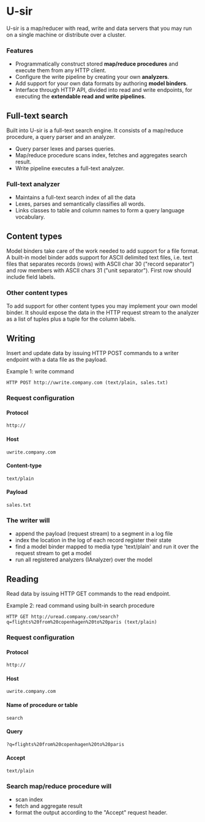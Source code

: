 # U-sir

U-sir is a map/reducer with read, write and data servers that you may run on a single machine or distribute over a cluster.

### Features

- Programmatically construct stored __map/reduce procedures__ and execute them from any HTTP client. 
- Configure the write pipeline by creating your own __analyzers__.
- Add support for your own data formats by authoring __model binders__. 
- Interface through HTTP API, divided into read and write endpoints, for executing the __extendable read and write pipelines__. 

## Full-text search

Built into U-sir is a full-text search engine. It consists of a map/reduce procedure, a query parser and an analyzer.

- Query parser lexes and parses queries.
- Map/reduce procedure scans index, fetches and aggregates search result.
- Write pipeline executes a full-text analyzer.

### Full-text analyzer

- Maintains a full-text search index of all the data
- Lexes, parses and semantically classifies all words.
- Links classes to table and column names to form a query language vocabulary.

## Content types

Model binders take care of the work needed to add support for a file format. A built-in model binder adds support for ASCII delimited text files, i.e. text files that separates records (rows) with ASCII char 30 ("record separator") and row members with ASCII chars 31 ("unit separator"). First row should include field labels.

### Other content types

To add support for other content types you may implement your own model binder. It should expose the data in the HTTP request stream to the analyzer as a list of tuples plus a tuple for the column labels. 

## Writing

Insert and update data by issuing HTTP POST commands to a writer endpoint with a data file as the payload.

Example 1: write command

	HTTP POST http://uwrite.company.com (text/plain, sales.txt)

### Request configuration

#### Protocol
`http://`

#### Host
`uwrite.company.com`

#### Content-type
`text/plain`

#### Payload
`sales.txt`

### The writer will

- append the payload (request stream) to a segment in a log file
- index the location in the log of each record register their state
- find a model binder mapped to media type 'text/plain' and run it over the request stream to get a model
- run all registered analyzers (IAnalyzer) over the model

## Reading

Read data by issuing HTTP GET commands to the read endpoint.

Example 2: read command using built-in search procedure

	HTTP GET http://uread.company.com/search?q=flights%20from%20copenhagen%20to%20paris (text/plain)

### Request configuration

#### Protocol
`http://`

#### Host
`uwrite.company.com`

#### Name of procedure or table
`search`

#### Query
`?q=flights%20from%20copenhagen%20to%20paris`

#### Accept
`text/plain`

### Search map/reduce procedure will

- scan index
- fetch and aggregate result
- format the output according to the "Accept" request header.
